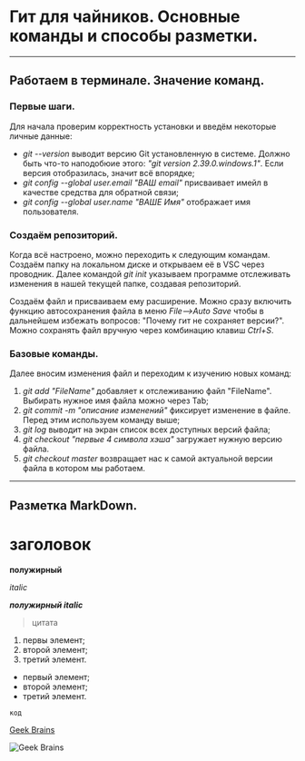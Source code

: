 # Гит для чайников. Основные команды и способы разметки.
___

## Работаем в терминале. Значение команд.

### Первые шаги.

Для начала проверим корректность установки и введём некоторые личные данные:

* *git --version*  выводит версию Git установленную в системе. Должно быть что-то наподобюие этого: *"git version 2.39.0.windows.1"*. Если версия отобразилась, значит всё впорядке;
*  *git config --global user.email "ВАШ email"* присваивает имейл в качестве средства для обратной связи;
*  *git config --global user.name "ВАШЕ Имя"* отображает имя пользователя.

### Создаём репозиторий.

Когда всё настроено, можно переходить к следующим командам. Создаём папку на локальном диске и открываем её в VSC через проводник. Далее командой *git init* указываем программе отслеживать изменения в нашей текущей папке, создавая репозиторий.

Создаём файл и присваиваем ему расширение. Можно сразу включить функцию автосохранения файла в меню *File-->Auto Save* чтобы в дальнейшем избежать вопросов: "Почему гит не сохраняет версии?". Можно сохранять файл вручную через комбинацию клавиш *Ctrl+S*.

### Базовые команды.

Далее вносим изменения файл и переходим к изучению новых команд:

1. *git add "FileName"* добавляет к отслеживанию файл "FileName". Выбирать нужное имя файла можно через Tab;
2. *git commit -m "описание изменений"* фиксирует изменение в файле. Перед этим используем команду выше;
3. *git log* выводит на экран список всех доступных версий файла;
4. *git checkout "первые 4 символа хэша"* загружает нужную версию файла.
5. *git checkout master* возвращает нас к самой актуальной версии файла в котором мы работаем.

___
## Разметка MarkDown. 

# заголовок

**полужирный** 

*italic*

***полужирный italic***

>цитата

1. первы элемент;
2. второй элемент;
3. третий элемент.

* первый элемент;
* второй элемент;
* третий элемент.

`код`

[Geek Brains](https://gb.ru/)

![Geek Brains](https://www.tadviser.ru/images/3/37/GeekBrains.png)